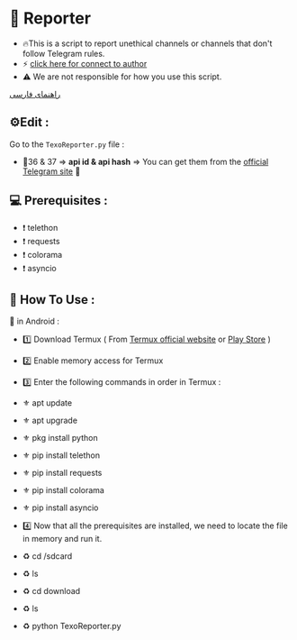 # 🤖 Reporter
- 🔥This is a script to report unethical channels or channels that don't follow Telegram rules.
- ⚡️ [click here for connect to author](https://t.me/ixAmirCom)
- ⚠️ We are not responsible for how you use this script.

[راهنمای فارسی](https://github.com/ixAmirCom/Reporter/blob/main/lan/README.fa.md)

## ⚙️Edit :

Go to the ` TexoReporter.py ` file :

- 📌36 & 37 => **api id & api hash** => You can get them from the [official Telegram site](https://my.telegram.org) 🤖

 ## 💻 Prerequisites :
 - ❗ telethon
 - ❗ requests
 - ❗ colorama
 - ❗ asyncio 

## 🔎 How To Use :
📱 in Android :
<br>
- 1️⃣ Download Termux ( From [Termux official website](https://termux.dev/en/) or [Play Store](https://play.google.com/store/apps/details?id=com.termux&hl=en&pli=1) )
- 2️⃣ Enable memory access for Termux
- 3️⃣ Enter the following commands in order in Termux :
 
 - ⚜ apt update 
 - ⚜ apt upgrade
 - ⚜ pkg install python
 - ⚜ pip install telethon
 - ⚜ pip install requests
 - ⚜ pip install colorama
 - ⚜ pip install asyncio

- 4️⃣ Now that all the prerequisites are installed, we need to locate the file in memory and run it.
 
 - :recycle:️ cd /sdcard
 - :recycle:️ ls
 - :recycle:️ cd download
 - :recycle:️ ls
 - :recycle:️ python TexoReporter.py
